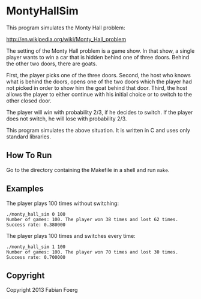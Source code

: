 MontyHallSim
============

This program simulates the Monty Hall problem:

  http://en.wikipedia.org/wiki/Monty_Hall_problem

The setting of the Monty Hall problem is a game show.
In that show, a single player wants to win a car
that is hidden behind one of three doors.
Behind the other two doors, there are goats.

First, the player picks one of the three doors.
Second, the host who knows what is behind the doors,
opens one of the two doors which the player had not
picked in order to show him the goat behind that door.
Third, the host allows the player to either continue with
his initial choice or to switch to the other closed door.

The player will win with probability 2/3, if he decides
to switch.
If the player does not switch, he will lose with
probability 2/3.

This program simulates the above situation. It is written
in C and uses only standard libraries.

How To Run
----------

Go to the directory containing the Makefile in a shell
and run `make`.

Examples
--------

The player plays 100 times without switching:

	./monty_hall_sim 0 100
	Number of games: 100. The player won 38 times and lost 62 times.
	Success rate: 0.380000

The player plays 100 times and switches every time:

	./monty_hall_sim 1 100
	Number of games: 100. The player won 70 times and lost 30 times.
	Success rate: 0.700000

Copyright
---------

Copyright 2013 Fabian Foerg

